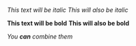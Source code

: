  *This text will be italic*
_This will also be italic_

**This text will be bold**
__This will also be bold__

_You **can** combine them_
 
